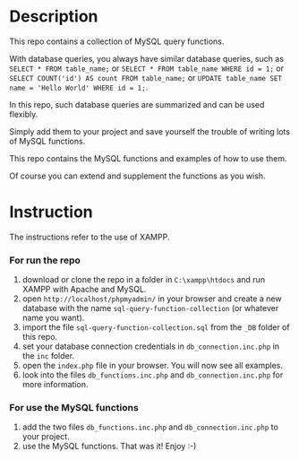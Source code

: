 # Description

This repo contains a collection of MySQL query functions.

With database queries, you always have similar database queries, such as `SELECT * FROM table_name;` or `SELECT * FROM table_name WHERE id = 1;` or `SELECT COUNT('id') AS count FROM table_name;` or `UPDATE table_name SET name = 'Hello World' WHERE id = 1;`.

In this repo, such database queries are summarized and can be used flexibly.

Simply add them to your project and save yourself the trouble of writing lots of MySQL functions.

This repo contains the MySQL functions and examples of how to use them.

Of course you can extend and supplement the functions as you wish.

# Instruction

The instructions refer to the use of XAMPP.

### For run the repo

1. download or clone the repo in a folder in `C:\xampp\htdocs` and run XAMPP with Apache and MySQL.
2. open `http://localhost/phpmyadmin/` in your browser and create a new database with the name `sql-query-function-collection` (or whatever name you want).
3. import the file `sql-query-function-collection.sql` from the `_DB` folder of this repo.
4. set your database connection credentials in `db_connection.inc.php` in the `inc` folder.
5. open the `index.php` file in your browser. You will now see all examples.
6. look into the files `db_functions.inc.php` and `db_connection.inc.php` for more information.

### For use the MySQL functions

1. add the two files `db_functions.inc.php` and `db_connection.inc.php` to your project.
2. use the MySQL functions. That was it! Enjoy :-)
